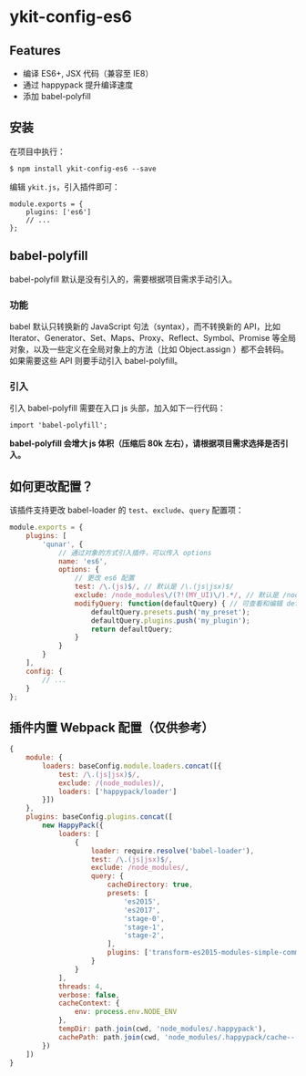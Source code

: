 # ykit-config-es6

## Features

- 编译 ES6+, JSX 代码（兼容至 IE8）
- 通过 happypack 提升编译速度
- 添加 babel-polyfill

## 安装

在项目中执行：

```
$ npm install ykit-config-es6 --save
```

编辑 `ykit.js`，引入插件即可：

```
module.exports = {
    plugins: ['es6']
    // ...
};
```

## babel-polyfill

babel-polyfill 默认是没有引入的，需要根据项目需求手动引入。

### 功能

babel 默认只转换新的 JavaScript 句法（syntax），而不转换新的 API，比如 Iterator、Generator、Set、Maps、Proxy、Reflect、Symbol、Promise 等全局对象，以及一些定义在全局对象上的方法（比如 Object.assign ）都不会转码。如果需要这些 API 则要手动引入 babel-polyfill。

### 引入

引入 babel-polyfill 需要在入口 js 头部，加入如下一行代码：

```javasciprt
import 'babel-polyfill';
```

<b class="ykit-tip">
babel-polyfill 会增大 js 体积（压缩后 80k 左右），请根据项目需求选择是否引入。
</b>

## 如何更改配置？

该插件支持更改 babel-loader 的 `test`、`exclude`、`query` 配置项：

```javascript
module.exports = {
    plugins: [
        'qunar', {
            // 通过对象的方式引入插件，可以传入 options
            name: 'es6',
            options: {
                // 更改 es6 配置
                test: /\.(js)$/, // 默认是 /\.(js|jsx)$/
                exclude: /node_modules\/(?!(MY_UI)\/).*/, // 默认是 /node_modules/
                modifyQuery: function(defaultQuery) { // 可查看和编辑 defaultQuery
                    defaultQuery.presets.push('my_preset');
                    defaultQuery.plugins.push('my_plugin');
                    return defaultQuery;
                }
            }
        }
    ],
    config: {
        // ...
    }
};
```

## 插件内置 Webpack 配置（仅供参考）

```javascript
{
    module: {
        loaders: baseConfig.module.loaders.concat([{
            test: /\.(js|jsx)$/,
            exclude: /(node_modules)/,
            loaders: ['happypack/loader']
        }])
    },
    plugins: baseConfig.plugins.concat([
        new HappyPack({
            loaders: [
                {
                    loader: require.resolve('babel-loader'),
                    test: /\.(js|jsx)$/,
                    exclude: /node_modules/,
                    query: {
                        cacheDirectory: true,
                        presets: [
                            'es2015',
                            'es2017',
                            'stage-0',
                            'stage-1',
                            'stage-2',
                        ],
                        plugins: ['transform-es2015-modules-simple-commonjs']
                    }
                }
            ],
            threads: 4,
            verbose: false,
            cacheContext: {
                env: process.env.NODE_ENV
            },
            tempDir: path.join(cwd, 'node_modules/.happypack'),
            cachePath: path.join(cwd, 'node_modules/.happypack/cache--[id].json')
        })
    ])
}
```
